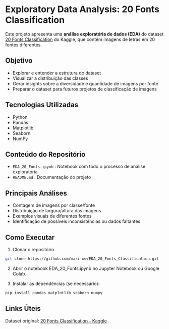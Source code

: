 # Exploratory Data Analysis: 20 Fonts Classification

Este projeto apresenta uma **análise exploratória de dados (EDA)** do dataset [20 Fonts Classification](https://www.kaggle.com/datasets/samoilovmikhail/20-fonts-classification) do Kaggle, que contém imagens de letras em 20 fontes diferentes.

## Objetivo

- Explorar e entender a estrutura do dataset
- Visualizar a distribuição das classes
- Gerar insights sobre a diversidade e quantidade de imagens por fonte
- Preparar o dataset para futuros projetos de classificação de imagens

## Tecnologias Utilizadas

- Python
- Pandas
- Matplotlib
- Seaborn
- NumPy

## Conteúdo do Repositório

- `EDA_20_Fonts.ipynb` : Notebook com todo o processo de análise exploratória
- `README.md` : Documentação do projeto

## Principais Análises

- Contagem de imagens por classe/fonte
- Distribuição de largura/altura das imagens
- Exemplos visuais de diferentes fontes
- Identificação de possíveis inconsistências ou dados faltantes

## Como Executar

1. Clonar o repositório
```bash
git clone https://github.com/mari-ww/EDA_20_Fonts_Classification.git
```

2. Abrir o notebook EDA_20_Fonts.ipynb no Jupyter Notebook ou Google Colab.

3. Instalar as dependências (se necessário):
```bash
pip install pandas matplotlib seaborn numpy
```

## Links Úteis
Dataset original: [20 Fonts Classification - Kaggle](https://www.kaggle.com/datasets/samoilovmikhail/20-fonts-classification)
